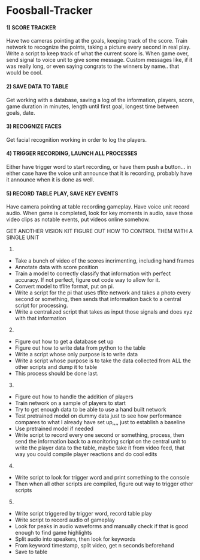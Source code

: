 # Foosball-Tracker

#### 1) SCORE TRACKER
Have two cameras pointing at the goals, keeping track of the score. Train network to recognize the points, taking a picture every second in real play. Write a script to keep track of what the current score is. When game over, send signal to voice unit to give some message. Custom messages like, if it was really long, or even saying congrats to the winners by name.. that would be cool.
#### 2) SAVE DATA TO TABLE
Get working with a database, saving a log of the information, players, score, game duration in minutes, length until first goal, longest time between goals, date.
#### 3) RECOGNIZE FACES 
Get facial recognition working in order to log the players. 
#### 4) TRIGGER RECORDING, LAUNCH ALL PROCESSES
Either have trigger word to start recording, or have them push a button... in either case have the voice unit announce that it is recording, probably have it announce when it is done as well.
#### 5) RECORD TABLE PLAY, SAVE KEY EVENTS
Have camera pointing at table recording gameplay. Have voice unit record audio. When game is completed, look for key moments in audio, save those video clips as notable events, put videos online somehow.


GET ANOTHER VISION KIT
FIGURE OUT HOW TO CONTROL THEM WITH A SINGLE UNIT

1)
* Take a bunch of video of the scores incrimenting, including hand frames
* Annotate data with score position
* Train a model to correctly classify that information with perfect accuracy. If not perfect, figure out code way to allow for it.
* Convert model to tflite format, put on pi.
* Write a script for the pi that uses tflite network and takes a photo every second or something, then sends that information back to a central script for processing.
* Write a centralized script that takes as input those signals and does xyz with that information

2) 
* Figure out how to get a database set up
* Figure out how to write data from python to the table
* Write a script whose only purpose is to write data
* Write a script whose purpose is to take the data collected from ALL the other scripts and dump it to table
* This process should be done last.

3) 
* Figure out how to handle the addition of players
* Train network on a sample of players to start
* Try to get enough data to be able to use a hand built network
* Test pretrained model on dummy data just to see how performance compares to what I already have set up,,,, just to establish a baseline
* Use pretrained model if needed
* Write script to record every one second or something, process, then send the information back to a monitoring script on the central unit to write the player data to the table, maybe take it from video feed, that way you could compile player reactions and do cool edits 

4)
* Write script to look for trigger word and print something to the console
* Then when all other scripts are compiled, figure out way to trigger other scripts 

5)
* Write script triggered by trigger word, record table play
* Write script to record audio of gameplay
* Look for peaks in audio waveforms and manually check if that is good enough to find game highlights
* Split audio into speakers, then look for keywords
* From keyword timestamp, split video, get n seconds beforehand
* Save to table

